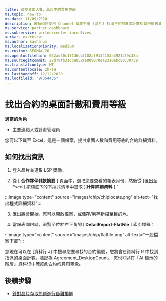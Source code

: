 ```yaml
---
title: 尋找桌面人數，晶片中的費用等級
ms.topic: how-to
ms.date: 11/09/2020
description: 瞭解如何使用 Channel 獎勵平臺 (晶片) 找出合約的桌面計數和費用層級資訊。
ms.service: partner-dashboard
ms.subservice: partnercenter-incentives
author: Karthic83
ms.author: kashanum
ms.localizationpriority: medium
ms.custom: SEOMAY.20
ms.openlocfilehash: 032ad30c17136dcf102af9134153a3921e29c38a
ms.sourcegitcommit: 22d79fb31cce852ae809078ea2310ebc80030739
ms.translationtype: MT
ms.contentlocale: zh-TW
ms.lasthandoff: 12/12/2020
ms.locfileid: "97354435"
---
```

# <a name="locate-the-desktop-count-and-fee-level-for-an-agreement"></a>找出合約的桌面計數和費用等級

**適當的角色**

- 主要連絡人或計畫管理員

您可以下載至 Excel，這是一個檔案，提供桌面人數和費用等級的合約詳細資料。

## <a name="how-to-locate-the-information"></a>如何找出資訊

1. 登入晶片並選取 LSP 獎勵。

2. 從 [ **合作夥伴付款摘要** ] 頁面中，選取您要查看的報表月份，然後從 [匯出至 Excel] 按鈕底下的下拉式清單中選取 [ **計算詳細資料** ]：

:::image type="content" source="images/chip/chiplocate.png" alt-text="找出程式詳細資料":::

3. 匯出將會開始，您可以開啟檔案，或儲存/另存新檔至目的地。

4. 當報表開啟時，流覽至位於左下角的 [ **DetailReport-FlatFile** ] 索引標籤：

:::image type="content" source="images/chip/flatfile.png" alt-text="一般檔案下載":::

您現在可以在 [資料行 J] 中搜尋您要尋找的合約編號，您將會在資料行 R 中找到指派的桌面計數，標記為 Agreement_DesktopCount。 您也可以在「AI 標示的階層」資料行中確認此合約的費用等級。

## <a name="next-steps"></a>後續步驟

- [針對晶片存取問題進行疑難排解](chip-access-trouble.md)
